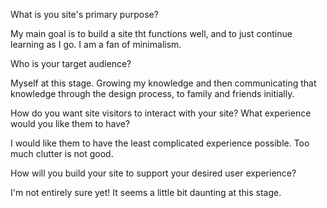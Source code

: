 What is you site's primary purpose?

My main goal is to build a site tht functions well, and to just continue learning as I go. I am a fan of minimalism.

Who is your target audience?

Myself at this stage. Growing my knowledge and then communicating that knowledge through the design process, to family and friends initially.

How do you want site visitors to interact with your site? What experience would you like them to have?

I would like them to have the least complicated experience possible. Too much clutter is not good.

How will you build your site to support your desired user experience?

I'm not entirely sure yet! It seems a little bit daunting at this stage.